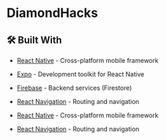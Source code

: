 # DiamondHacks

## 🛠 Built With  
- [React Native](https://reactnative.dev) - Cross-platform mobile framework  
- [Expo](https://expo.io) - Development toolkit for React Native  
- [Firebase](https://firebase.google.com) - Backend services (Firestore)  
- [React Navigation](https://reactnavigation.org) - Routing and navigation

- [React Native](https://reactnative.dev) - Cross-platform mobile framework  
- [React Navigation](https://reactnavigation.org) - Routing and navigation  
